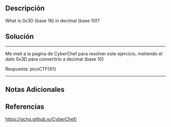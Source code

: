 ## Descripción

What is 0x3D (base 16) in decimal (base 10)?
## Solución

***
Me metí a la pagina de CyberChef para resolver este ejercicio, metiendo el dato 0x3D para convertirlo a decimal (base 10)

Respuesta: picoCTF{61}

***
## Notas Adicionales

## Referencias

https://gchq.github.io/CyberChef/